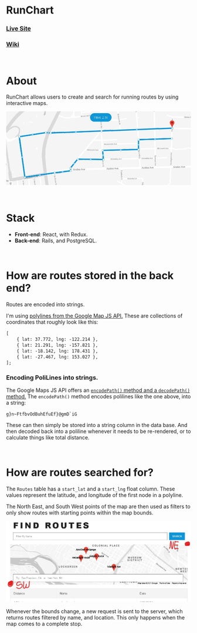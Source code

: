 # RunChart
### [Live Site](https://run-chart.herokuapp.com/)
### [Wiki](https://github.com/JoseMiralles/runchart/wiki)

<br/>

# About
RunChart allows users to create and search for running routes by using interactive maps.

![Route Editor](https://github.com/JoseMiralles/RunChart/blob/main/GitHub/editor-snip.jpg)

<br />

# Stack
- **Front-end**: React, with Redux.
- **Back-end**: Rails, and PostgreSQL.

<br/>

# How are routes stored in the back end?

Routes are encoded into strings.

I'm using [polylines from the Google Map JS API.](https://developers.google.com/maps/documentation/javascript/examples/polyline-simple) These are collections of coordinates that roughly look like this:

```
[
    { lat: 37.772, lng: -122.214 },
    { lat: 21.291, lng: -157.821 },
    { lat: -18.142, lng: 178.431 },
    { lat: -27.467, lng: 153.027 },
];
```

### Encoding PoliLines into strings.
The Google Maps JS API offers an [`encodePath()` method and a `decodePath()` method.](https://developers.google.com/maps/documentation/utilities/polylineutility) The `encodePath()` method encodes polilines like the one above, into a string:

```
g}n~FtfbvOdBuhEfuEf}@gmD`iG
```

These can then simply be stored into a string column in the data base. And then decoded back into a poliline whenever it needs to be re-rendered, or to calculate things like total distance.

<br/>

# How are routes searched for?

The `Routes` table has a `start_lat` and a `start_lng` float column. These values represent the latitude, and longitude of the first node in a polyline.

The North East, and South West points of the map are then used as filters to only show routes with starting points within the map bounds.

![Route Finder](https://github.com/JoseMiralles/RunChart/blob/main/GitHub/find-routes-snip.jpg)

Whenever the bounds change, a new request is sent to the server, which returns routes filtered by name, and location. This only happens when the map comes to a complete stop.